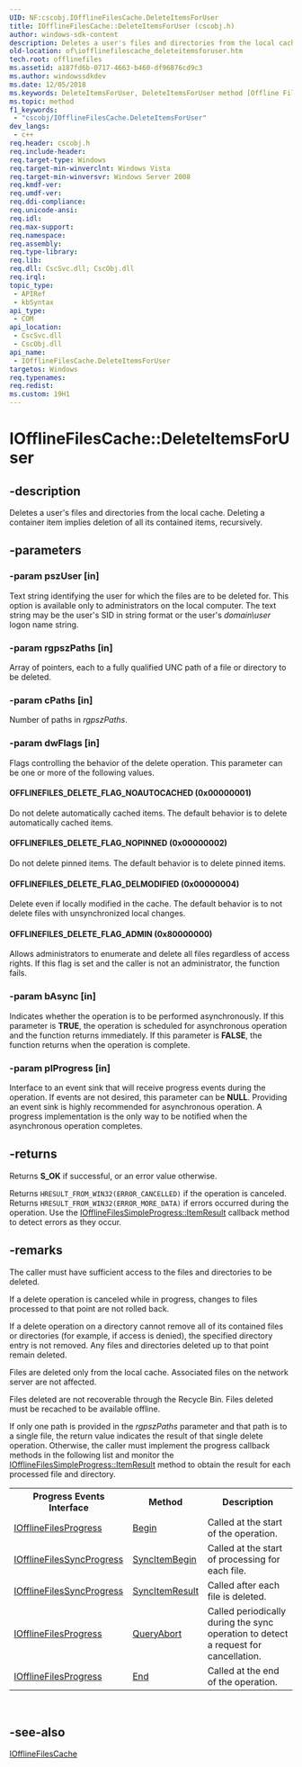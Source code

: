 ```yaml
---
UID: NF:cscobj.IOfflineFilesCache.DeleteItemsForUser
title: IOfflineFilesCache::DeleteItemsForUser (cscobj.h)
author: windows-sdk-content
description: Deletes a user's files and directories from the local cache.
old-location: of\iofflinefilescache_deleteitemsforuser.htm
tech.root: offlinefiles
ms.assetid: a187fd6b-0717-4663-b460-df96876cd9c3
ms.author: windowssdkdev
ms.date: 12/05/2018
ms.keywords: DeleteItemsForUser, DeleteItemsForUser method [Offline Files], DeleteItemsForUser method [Offline Files],IOfflineFilesCache interface, IOfflineFilesCache interface [Offline Files],DeleteItemsForUser method, IOfflineFilesCache.DeleteItemsForUser, IOfflineFilesCache::DeleteItemsForUser, OFFLINEFILES_DELETE_FLAG_ADMIN, OFFLINEFILES_DELETE_FLAG_DELMODIFIED, OFFLINEFILES_DELETE_FLAG_NOAUTOCACHED, OFFLINEFILES_DELETE_FLAG_NOPINNED, cscobj/IOfflineFilesCache::DeleteItemsForUser, of.iofflinefilescache_deleteitemsforuser
ms.topic: method
f1_keywords: 
 - "cscobj/IOfflineFilesCache.DeleteItemsForUser"
dev_langs:
 - c++
req.header: cscobj.h
req.include-header: 
req.target-type: Windows
req.target-min-winverclnt: Windows Vista
req.target-min-winversvr: Windows Server 2008
req.kmdf-ver: 
req.umdf-ver: 
req.ddi-compliance: 
req.unicode-ansi: 
req.idl: 
req.max-support: 
req.namespace: 
req.assembly: 
req.type-library: 
req.lib: 
req.dll: CscSvc.dll; CscObj.dll
req.irql: 
topic_type:
 - APIRef
 - kbSyntax
api_type:
 - COM
api_location:
 - CscSvc.dll
 - CscObj.dll
api_name:
 - IOfflineFilesCache.DeleteItemsForUser
targetos: Windows
req.typenames: 
req.redist: 
ms.custom: 19H1
---
```


# IOfflineFilesCache::DeleteItemsForUser


## -description


Deletes a user's files and directories from the local cache.  Deleting a container item implies deletion of all its contained items, recursively.


## -parameters




### -param pszUser [in]

Text string identifying the user for which the files are to be deleted for.  This option is available only to administrators on the local computer.  The text string may be the user's SID in string format or the user's <i>domain\user</i> logon name string.


### -param rgpszPaths [in]

Array of pointers, each to a fully qualified UNC path of a file or directory to be deleted.


### -param cPaths [in]

Number of paths in <i>rgpszPaths</i>.


### -param dwFlags [in]

Flags controlling the behavior of the delete operation.  This parameter can be one or more of the following values.



#### OFFLINEFILES_DELETE_FLAG_NOAUTOCACHED (0x00000001)

Do not delete automatically cached items.  The default behavior is to delete automatically cached items.



#### OFFLINEFILES_DELETE_FLAG_NOPINNED (0x00000002)

Do not delete pinned items.  The default behavior is to delete pinned items.



#### OFFLINEFILES_DELETE_FLAG_DELMODIFIED (0x00000004)

Delete even if locally modified in the cache.  The default behavior is to not delete files with unsynchronized local changes.



#### OFFLINEFILES_DELETE_FLAG_ADMIN (0x80000000)

Allows administrators to enumerate and delete all files regardless of access rights.  If this flag is set and the caller is not an administrator, the function fails.


### -param bAsync [in]

Indicates whether the operation is to be performed asynchronously.  If this parameter is <b>TRUE</b>, the operation is scheduled for asynchronous operation and the function returns immediately.  If this parameter is <b>FALSE</b>, the function returns when the operation is complete.


### -param pIProgress [in]

Interface to an event sink that will receive progress events during the operation.  If events are not desired, this parameter can be <b>NULL</b>.  Providing an event sink is highly recommended for asynchronous operation.  A progress implementation is the only way to be notified when the asynchronous operation completes.


## -returns



Returns <b>S_OK</b> if successful, or an error value otherwise.

Returns <code>HRESULT_FROM_WIN32(ERROR_CANCELLED)</code>  if the operation is canceled.
Returns <code>HRESULT_FROM_WIN32(ERROR_MORE_DATA)</code>  if errors occurred during the operation.  Use the <a href="https://docs.microsoft.com/previous-versions/windows/desktop/api/cscobj/nf-cscobj-iofflinefilessimpleprogress-itemresult">IOfflineFilesSimpleProgress::ItemResult</a> callback method to detect errors as they occur.




## -remarks



The caller must have sufficient access to the files and directories to be deleted.

If a delete operation is canceled while in progress, changes to files processed to that point are not rolled back.

If a delete operation on a directory cannot remove all of its contained files or directories (for example, if access is denied), the specified directory entry is not removed.  Any files and directories deleted up to that point remain deleted.

Files are deleted only from the local cache.  Associated files on the network server are not affected.

Files deleted are not recoverable through the Recycle Bin.  Files deleted must be recached to be available offline.

If only one path is provided in the <i>rgpszPaths</i> parameter and that path is to a single file, the return value indicates the result of that single delete operation.  Otherwise, the caller must implement the progress callback methods in the following list and monitor the <a href="https://docs.microsoft.com/previous-versions/windows/desktop/api/cscobj/nf-cscobj-iofflinefilessimpleprogress-itemresult">IOfflineFilesSimpleProgress::ItemResult</a> method to obtain the result for each processed file and directory.

<table>
<tr>
<th>Progress Events Interface</th>
<th>Method</th>
<th>Description</th>
</tr>
<tr>
<td>
<a href="https://docs.microsoft.com/previous-versions/windows/desktop/api/cscobj/nn-cscobj-iofflinefilesprogress">IOfflineFilesProgress</a>
</td>
<td>
<a href="https://docs.microsoft.com/previous-versions/windows/desktop/api/cscobj/nf-cscobj-iofflinefilesprogress-begin">Begin</a>
</td>
<td>Called at the start of the operation.</td>
</tr>
<tr>
<td>
<a href="https://docs.microsoft.com/previous-versions/windows/desktop/api/cscobj/nn-cscobj-iofflinefilessyncprogress">IOfflineFilesSyncProgress</a>
</td>
<td>
<a href="https://docs.microsoft.com/previous-versions/windows/desktop/api/cscobj/nf-cscobj-iofflinefilessyncprogress-syncitembegin">SyncItemBegin</a>
</td>
<td>Called at the start of processing for each file.</td>
</tr>
<tr>
<td>
<a href="https://docs.microsoft.com/previous-versions/windows/desktop/api/cscobj/nn-cscobj-iofflinefilessyncprogress">IOfflineFilesSyncProgress</a>
</td>
<td>
<a href="https://docs.microsoft.com/previous-versions/windows/desktop/api/cscobj/nf-cscobj-iofflinefilessyncprogress-syncitemresult">SyncItemResult</a>
</td>
<td>Called after each file is deleted.</td>
</tr>
<tr>
<td>
<a href="https://docs.microsoft.com/previous-versions/windows/desktop/api/cscobj/nn-cscobj-iofflinefilesprogress">IOfflineFilesProgress</a>
</td>
<td>
<a href="https://docs.microsoft.com/previous-versions/windows/desktop/api/cscobj/nf-cscobj-iofflinefilesprogress-queryabort">QueryAbort</a>
</td>
<td>Called periodically during the sync operation to detect a request for cancellation.</td>
</tr>
<tr>
<td>
<a href="https://docs.microsoft.com/previous-versions/windows/desktop/api/cscobj/nn-cscobj-iofflinefilesprogress">IOfflineFilesProgress</a>
</td>
<td>
<a href="https://docs.microsoft.com/previous-versions/windows/desktop/api/cscobj/nf-cscobj-iofflinefilesprogress-end">End</a>
</td>
<td>Called at the end of the operation.</td>
</tr>
</table>
 




## -see-also




<a href="https://docs.microsoft.com/previous-versions/windows/desktop/api/cscobj/nn-cscobj-iofflinefilescache">IOfflineFilesCache</a>
 

 

